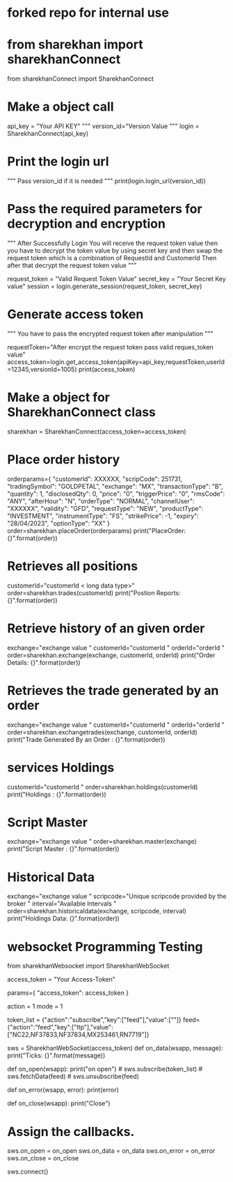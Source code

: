 # forked repo for internal use 

# from sharekhan import sharekhanConnect

from sharekhanConnect import SharekhanConnect

# Make a object call

api_key = "Your API KEY"
""" version_id="Version Value """
login = SharekhanConnect(api_key)

# Print the login url

""" Pass version_id if it is needed """
print(login.login_url(version_id))

# Pass the required parameters for decryption and encryption

""" After Successfully Login You will receive the request token value
    then you have to decrypt the token value by using secret key and 
    then swap the request token which is a combination of RequestId and CustomerId
    Then after that decrypt the request token value   """

request_token = "Valid Request Token Value"
secret_key = "Your Secret Key value"
session = login.generate_session(request_token, secret_key)

# Generate access token

""" You have to pass the encrypted request token after manipulation """

requestToken="After encrypt the request token pass valid reques_token value"
access_token=login.get_access_token(apiKey=api_key,requestToken,userId=12345,versionId=1005)
print(access_token)

# Make a object for SharekhanConnect class

sharekhan = SharekhanConnect(access_token=access_token)

# Place order history

 orderparams={
  "customerId": XXXXXX,
 "scripCode": 251731,
 "tradingSymbol": "GOLDPETAL",
 "exchange": "MX",
 "transactionType": "B",
"quantity": 1,
 "disclosedQty": 0,
 "price": "0",
 "triggerPrice": "0",
 "rmsCode": "ANY",
 "afterHour": "N",
 "orderType": "NORMAL",
 "channelUser": "XXXXXX",
 "validity": "GFD",
 "requestType": "NEW",
 "productType": "INVESTMENT",
 "instrumentType": "FS",
 "strikePrice": -1,
 "expiry": "28/04/2023",
 "optionType": "XX"
 }
 order=sharekhan.placeOrder(orderparams)
 print("PlaceOrder: {}".format(order))

# Retrieves all positions

customerId="customerId < long data type>"
order=sharekhan.trades(customerId)
print("Postion Reports: {}".format(order))

# Retrieve history of an given order

exchange="exchange value <string>"
customerId="customerId <long data type>"
orderId="orderId <long data type>"
order=sharekhan.exchange(exchange, customerId, orderId)
print("Order Details: {}".format(order))

# Retrieves the trade  generated by an order

exchange="exchange value <string>"
customerId="customerId <long data type>"
orderId="orderId <long data type>"
order=sharekhan.exchangetrades(exchange, customerId, orderId)
print("Trade Generated By an Order : {}".format(order))


# services Holdings

customerId="customerId <long data type>"
order=sharekhan.holdings(customerId)
print("Holdings : {}".format(order))

# Script Master

exchange="exchange value <string>"
order=sharekhan.master(exchange)
print("Script Master : {}".format(order))


# Historical Data

exchange="exchange value <string>"
scripcode="Unique scripcode provided by the broker <int>"
interval="Available Intervals <string>"
order=sharekhan.historicaldata(exchange, scripcode, interval)
print("Holdings Data: {}".format(order))


 # websocket Programming Testing

 from sharekhanWebsocket import SharekhanWebSocket

 access_token = "Your Access-Token" 

 params={
     "access_token": access_token
 }

 action = 1
 mode = 1

 token_list = {"action":"subscribe","key":["feed"],"value":[""]}
 feed={"action":"feed","key":["ltp"],"value":["NC22,NF37833,NF37834,MX253461,RN7719"]}

 sws = SharekhanWebSocket(access_token)
 def on_data(wsapp, message):
     print("Ticks: {}".format(message))


 def on_open(wsapp):
     print("on open")
     # sws.subscribe(token_list)
     # sws.fetchData(feed)
     # sws.unsubscribe(feed)


 def on_error(wsapp, error):
     print(error)


 def on_close(wsapp):
     print("Close")

# Assign the callbacks.
 sws.on_open = on_open
 sws.on_data = on_data
 sws.on_error = on_error
 sws.on_close = on_close

 sws.connect()
